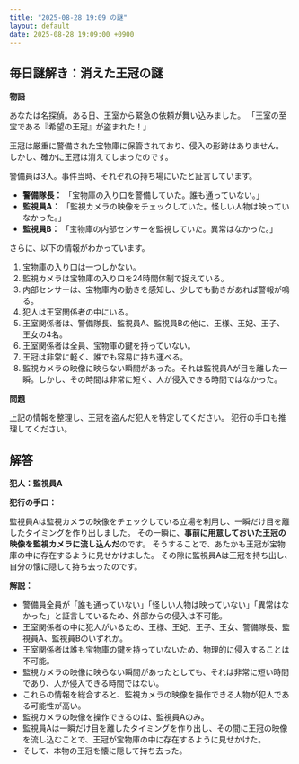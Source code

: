 ```yaml
---
title: "2025-08-28 19:09 の謎"
layout: default
date: 2025-08-28 19:09:00 +0900
---
```

## 毎日謎解き：消えた王冠の謎

**物語**

あなたは名探偵。ある日、王室から緊急の依頼が舞い込みました。
「王室の至宝である『希望の王冠』が盗まれた！」

王冠は厳重に警備された宝物庫に保管されており、侵入の形跡はありません。
しかし、確かに王冠は消えてしまったのです。

警備員は3人。事件当時、それぞれの持ち場にいたと証言しています。

*   **警備隊長：** 「宝物庫の入り口を警備していた。誰も通っていない。」
*   **監視員A：** 「監視カメラの映像をチェックしていた。怪しい人物は映っていなかった。」
*   **監視員B：** 「宝物庫の内部センサーを監視していた。異常はなかった。」

さらに、以下の情報がわかっています。

1.  宝物庫の入り口は一つしかない。
2.  監視カメラは宝物庫の入り口を24時間体制で捉えている。
3.  内部センサーは、宝物庫内の動きを感知し、少しでも動きがあれば警報が鳴る。
4.  犯人は王室関係者の中にいる。
5.  王室関係者は、警備隊長、監視員A、監視員Bの他に、王様、王妃、王子、王女の4名。
6.  王室関係者は全員、宝物庫の鍵を持っていない。
7.  王冠は非常に軽く、誰でも容易に持ち運べる。
8. 監視カメラの映像に映らない瞬間があった。それは監視員Aが目を離した一瞬。しかし、その時間は非常に短く、人が侵入できる時間ではなかった。

**問題**

上記の情報を整理し、王冠を盗んだ犯人を特定してください。
犯行の手口も推理してください。

## 解答

**犯人：監視員A**

**犯行の手口：**

監視員Aは監視カメラの映像をチェックしている立場を利用し、一瞬だけ目を離したタイミングを作り出しました。
その一瞬に、**事前に用意しておいた王冠の映像を監視カメラに流し込んだ**のです。
そうすることで、あたかも王冠が宝物庫の中に存在するように見せかけました。
その隙に監視員Aは王冠を持ち出し、自分の懐に隠して持ち去ったのです。

**解説：**

*   警備員全員が「誰も通っていない」「怪しい人物は映っていない」「異常はなかった」と証言しているため、外部からの侵入は不可能。
*   王室関係者の中に犯人がいるため、王様、王妃、王子、王女、警備隊長、監視員A、監視員Bのいずれか。
*   王室関係者は誰も宝物庫の鍵を持っていないため、物理的に侵入することは不可能。
*   監視カメラの映像に映らない瞬間があったとしても、それは非常に短い時間であり、人が侵入できる時間ではない。
*   これらの情報を総合すると、監視カメラの映像を操作できる人物が犯人である可能性が高い。
*   監視カメラの映像を操作できるのは、監視員Aのみ。
*   監視員Aは一瞬だけ目を離したタイミングを作り出し、その間に王冠の映像を流し込むことで、王冠が宝物庫の中に存在するように見せかけた。
*   そして、本物の王冠を懐に隠して持ち去った。
